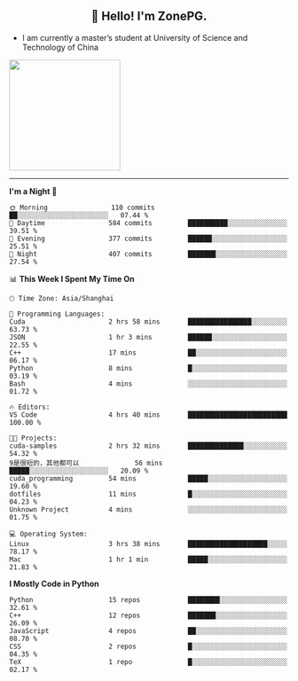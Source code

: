 <h2 align="center">👋 Hello! I'm ZonePG.</h2>

- I am currently a master’s student at University of Science and Technology of China

<img height=200 align="center" src="https://github-readme-stats.vercel.app/api?username=zonepg" />

-------

<!--START_SECTION:waka-->
**I'm a Night 🦉** 

```text
🌞 Morning                110 commits         ██░░░░░░░░░░░░░░░░░░░░░░░   07.44 % 
🌆 Daytime                584 commits         ██████████░░░░░░░░░░░░░░░   39.51 % 
🌃 Evening                377 commits         ██████░░░░░░░░░░░░░░░░░░░   25.51 % 
🌙 Night                  407 commits         ███████░░░░░░░░░░░░░░░░░░   27.54 % 
```


📊 **This Week I Spent My Time On** 

```text
🕑︎ Time Zone: Asia/Shanghai

💬 Programming Languages: 
Cuda                     2 hrs 58 mins       ████████████████░░░░░░░░░   63.73 % 
JSON                     1 hr 3 mins         ██████░░░░░░░░░░░░░░░░░░░   22.55 % 
C++                      17 mins             ██░░░░░░░░░░░░░░░░░░░░░░░   06.17 % 
Python                   8 mins              █░░░░░░░░░░░░░░░░░░░░░░░░   03.19 % 
Bash                     4 mins              ░░░░░░░░░░░░░░░░░░░░░░░░░   01.72 % 

🔥 Editors: 
VS Code                  4 hrs 40 mins       █████████████████████████   100.00 % 

🐱‍💻 Projects: 
cuda-samples             2 hrs 32 mins       ██████████████░░░░░░░░░░░   54.32 % 
9是很短的，其他都可以              56 mins             █████░░░░░░░░░░░░░░░░░░░░   20.09 % 
cuda_programming         54 mins             █████░░░░░░░░░░░░░░░░░░░░   19.60 % 
dotfiles                 11 mins             █░░░░░░░░░░░░░░░░░░░░░░░░   04.23 % 
Unknown Project          4 mins              ░░░░░░░░░░░░░░░░░░░░░░░░░   01.75 % 

💻 Operating System: 
Linux                    3 hrs 38 mins       ████████████████████░░░░░   78.17 % 
Mac                      1 hr 1 min          █████░░░░░░░░░░░░░░░░░░░░   21.83 % 
```

**I Mostly Code in Python** 

```text
Python                   15 repos            ████████░░░░░░░░░░░░░░░░░   32.61 % 
C++                      12 repos            ███████░░░░░░░░░░░░░░░░░░   26.09 % 
JavaScript               4 repos             ██░░░░░░░░░░░░░░░░░░░░░░░   08.70 % 
CSS                      2 repos             █░░░░░░░░░░░░░░░░░░░░░░░░   04.35 % 
TeX                      1 repo              █░░░░░░░░░░░░░░░░░░░░░░░░   02.17 % 
```




<!--END_SECTION:waka-->
